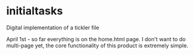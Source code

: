 # initialtasks

Digital implementation of a tickler file

April 1st - so far everything is on the home.html page. I don't want to do multi-page yet, the core functionality of this product is extremely simple. 